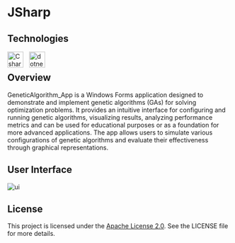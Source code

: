 # JSharp

## Technologies
[<img align="left" alt="Csharp" width="36px" src="https://cdn.jsdelivr.net/gh/devicons/devicon/icons/csharp/csharp-original.svg" style="padding-right:10px;"/>][csharp]
[<img align="left" alt="dotnet" width="36px" src="https://upload.wikimedia.org/wikipedia/commons/thumb/7/7d/Microsoft_.NET_logo.svg/2048px-Microsoft_.NET_logo.svg.png" style="padding-right:10px;"/>][dotnet]

[csharp]: https://en.wikipedia.org/wiki/C_Sharp_(programming_language)
[dotnet]: https://en.wikipedia.org/wiki/.NET

<br>

## Overview

GeneticAlgorithm_App is a Windows Forms application designed to demonstrate and implement genetic algorithms (GAs) for solving optimization problems. It provides an intuitive interface for configuring and running genetic algorithms, visualizing results, analyzing performance metrics and can be used for educational purposes or as a foundation for more advanced applications. The app allows users to simulate various configurations of genetic algorithms and evaluate their effectiveness through graphical representations.

## User Interface

![ui](https://github.com/user-attachments/assets/67e8add7-bfb5-49f4-8945-c1f9b3ea4093)


## License

This project is licensed under the [Apache License 2.0](https://opensource.org/license/apache-2-0/). See the LICENSE file for more details.
